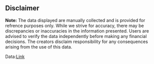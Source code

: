 
## Disclaimer

**Note:** The data displayed are manually collected and is provided for refrence purposes only. While we strive for accuracy, there may be discrepancies or inaccuracies in the information presented. Users are advised to verify the data independently before making any financial decisions. The creators disclaim responsibility for any consequences arising from the use of this data.

Data:[Link](https://promoter-lock-end-iota.vercel.app/)
